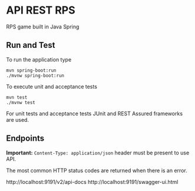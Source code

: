 # API REST RPS

RPS game built in Java Spring

## Run and Test

To run the application type

```
mvn spring-boot:run
./mvnw spring-boot:run

```

To execute unit and acceptance tests


```
mvn test
./mvnw test
```

For unit tests and acceptance tests JUnit and REST Assured frameworks are used.

## Endpoints

**Important:** `Content-Type: application/json` header must be present to use API.

The most common HTTP status codes are returned when there is an error.

http://localhost:9191/v2/api-docs
http://localhost:9191/swagger-ui.html


